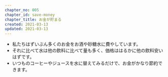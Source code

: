 ```yaml
---
chapter_no: 005
chapter_id: save-money
chapter_title: お金が貯まる
created: 2021-03-13
updated: 2021-03-13
---
```

- 私たちはずいぶん多くのお金をお酒や砂糖水に費やしています。
- それに比べて水は他の飲料に比べて量も多く、価格ははるかに他の飲料安いはずです。
- いつものコーヒーやジュースを水に替えてみるだけで、お金がかなり節約できます。